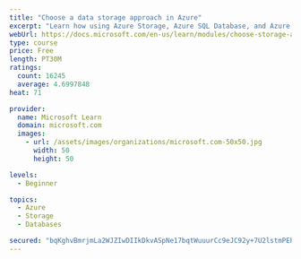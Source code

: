 ```yaml
---
title: "Choose a data storage approach in Azure"
excerpt: "Learn how using Azure Storage, Azure SQL Database, and Azure Cosmos DB - or a combination of them - for your business scenario is the best way to get the most performant solution."
webUrl: https://docs.microsoft.com/en-us/learn/modules/choose-storage-approach-in-azure/
type: course
price: Free
length: PT30M
ratings:
  count: 16245
  average: 4.6997848
heat: 71

provider:
  name: Microsoft Learn
  domain: microsoft.com
  images:
    - url: /assets/images/organizations/microsoft.com-50x50.jpg
      width: 50
      height: 50

levels:
  - Beginner

topics:
  - Azure
  - Storage
  - Databases

secured: "bqKghvBmrjmLa2WJZIwDIIkDkvASpNe17bqtWuuurCc9eJC92y+7U2lstmPEhii8uCo54kbzTCtckU0Nj/Sx8wr1heBjGgf54c5pDNVBUU2qIoiutYZzNshtLjX6GhsXKM1OY+Tj9gqgUtgAZaKksQYjqDrVoApsc2tCXCxKbWViUqd25P/yybOweedY7/QBaxz9i91yROKBhPihs9aJg1JkeKrFyXoRa2PAo+qoHvJk6RSNIyNlz6SEQq77xYqfRXMUySRdSHG6e2SfaAGyofJbGnGCMyhrquClhfL7LNGaWy/kTAc5iR38utHwb7r9LLR9Cql4iHO9TH5sjIszu6ob+jqsmGOc2U2pgtWyflN8eK866J1ShTbKmBHgbpNiEYfxePKTlbNBADB0KyTvyXvPnVWOYczlrFCco9+4oTjIrKsreDnIchscz5NdhGBs;EsQRsf1xEOIuOejfLt8e+w=="
---
```


